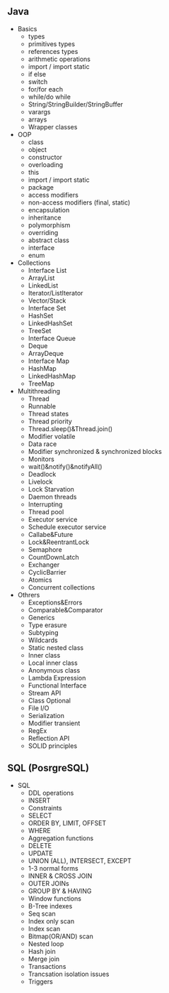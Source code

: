 ## Java

- Basics
  - types
  - primitives types
  - references types
  - arithmetic operations
  - import / import static
  - if else
  - switch
  - for/for each
  - while/do while
  - String/StringBuilder/StringBuffer
  - varargs
  - arrays
  - Wrapper classes
- OOP
  - class
  - object
  - constructor
  - overloading
  - this
  - import / import static
  - package
  - access modifiers
  - non-access modifiers (final, static)
  - encapsulation
  - inheritance
  - polymorphism
  - overriding
  - abstract class
  - interface
  - enum
- Collections 
  - Interface List
  - ArrayList
  - LinkedList
  - Iterator/ListIterator
  - Vector/Stack
  - Interface Set
  - HashSet
  - LinkedHashSet
  - TreeSet
  - Interface Queue
  - Deque
  - ArrayDeque
  - Interface Map
  - HashMap
  - LinkedHashMap
  - TreeMap
- Multithreading 
	- Thread
	- Runnable
	- Thread states 
	- Thread priority
	- Thread.sleep()&Thread.join()
	- Modifier volatile
	- Data race
	- Modifier synchronized & synchronized blocks
	- Monitors
	- wait()&notify()&notifyAll()
	- Deadlock
	- Livelock
	- Lock Starvation
	- Daemon threads
	- Interrupting
	- Thread pool
	- Executor service
	- Schedule executor service
	- Callabe&Future
	- Lock&ReentrantLock 
	- Semaphore
	- CountDownLatch
	- Exchanger
	- CyclicBarrier
	- Atomics
	- Concurrent collections
- Othrers 
  - Exceptions&Errors
  - Comparable&Comparator
  - Generics
  - Type erasure
  - Subtyping
  - Wildcards
  - Static nested class
  - Inner class
  - Local inner class
  - Anonymous class
  - Lambda Expression
  - Functional Interface
  - Stream API
  - Class Optional
  - File I/O
  - Serialization
  - Modifier transient
  - RegEx
  - Reflection API
  - SOLID principles

## SQL (PosrgreSQL)

- SQL
  - DDL operations
  - INSERT
  - Constraints
  - SELECT
  - ORDER BY, LIMIT, OFFSET
  - WHERE
  - Aggregation functions 
  - DELETE
  - UPDATE
  - UNION (ALL), INTERSECT, EXCEPT
  - 1-3 normal forms
  - INNER & CROSS JOIN
  - OUTER JOINs
  - GROUP BY & HAVING
  - Window functions
  - B-Tree indexes
  - Seq scan
  - Index only scan 
  - Index scan 
  - Bitmap(OR/AND) scan
  - Nested loop
  - Hash join
  - Merge join
  - Transactions
  - Trancsation isolation issues
  - Triggers